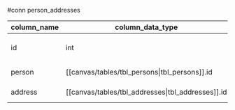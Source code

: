 #conn person_addresses

| column_name            | column_data_type                                  | index    |
| ---------------------- | ------------------------------------------------- | -------- |
| id                     | int                                               | PK NN AI |
| person                 | [[canvas/tables/tbl_persons\|tbl_persons]].id     | FK NN    |
| address                | [[canvas/tables/tbl_addresses\|tbl_addresses]].id | FK NN    |
